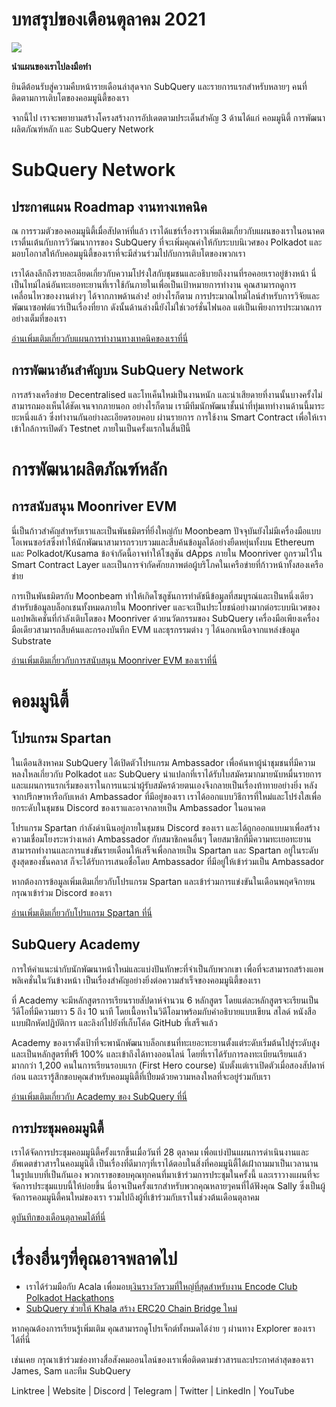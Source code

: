 # บทสรุปของเดือนตุลาคม 2021

![](https://miro.medium.com/max/1400/1*Yf3LOc6onAZ-XRQLPyxAmQ.png)

**นำแผนของเราไปลงมือทำ**

ยินดีต้อนรับสู่ความคืบหน้ารายเดือนล่าสุดจาก SubQuery และรายการแรกสำหรับหลายๆ คนที่ติดตามการเติบโตของคอมมูนิตี้ของเรา

จากนี้ไป เราจะพยายามสร้างโครงสร้างการอัปเดตตามประเด็นสำคัญ 3 ด้านได้แก่ คอมมูนิตี้ การพัฒนาผลิตภัณฑ์หลัก และ SubQuery Network

# SubQuery Network

## ประกาศแผน Roadmap งานทางเทคนิค

ณ การรวมตัวของคอมมูนิตี้เมื่อสัปดาห์ที่แล้ว เราได้แชร์เรื่องราวเพิ่มเติมเกี่ยวกับแผนของเราในอนาคต เราตื่นเต้นกับการวิวัฒนาการของ SubQuery ที่จะเพิ่มคุณค่าให้กับระบบนิเวศของ Polkadot และมอบโอกาสให้กับคอมมูนิตี้ของเราที่จะมีส่วนร่วมไปกับการเติบโตของพวกเรา

เราได้ลงลึกถึงรายละเอียดเกี่ยวกับความโปร่งใสกับชุมชนและอธิบายถึงงานที่รอคอยเราอยู่ข้างหน้า นี่เป็นไทม์ไลน์อันทะเยอทะยานที่เราใช้กันภายในเพื่อเป็นเป้าหมายการทำงาน คุณสามารถดูการเคลื่อนไหวของงานต่างๆ ได้จากภาพด้านล่าง! อย่างไรก็ตาม การประมาณไทม์ไลน์สำหรับการวิจัยและพัฒนาซอฟต์แวร์เป็นเรื่องที่ยาก ดังนั้นด้านล่างนี้ยังไม่ใช่เวอร์ชั่นไฟนอล แต่เป็นเพียงการประมาณการอย่างเต็มที่ของเรา

[อ่านเพิ่มเติมเกี่ยวกับแผนการทำงานทางเทคนิคของเราที่นี่](https://subquery.medium.com/subquery-releases-technical-roadmap-2a3a383c49b)

## การพัฒนาอันสำคัญบน SubQuery Network

การสร้างเครือข่าย Decentralised และโทเค็นใหม่เป็นงานหนัก และน่าเสียดายที่งานนั้นบางครั้งไม่สามารถมองเห็นได้ชัดเจนจากภายนอก อย่างไรก็ตาม เรามีทีมนักพัฒนาชั้นนำที่ทุ่มเททำงานด้านนี้มาระยะหนึ่งแล้ว ซึ่งทำงานกันอย่างละเอียดรอบคอบ ผ่านรายการ การใช้งาน Smart Contract เพื่อให้เราเข้าใกล้การเปิดตัว Testnet ภายในเป็นครั้งแรกในสิ้นปีนี้

# การพัฒนาผลิตภัณฑ์หลัก

## การสนับสนุน Moonriver EVM

นี่เป็นก้าวสำคัญสำหรับเราและเป็นพันธมิตรที่ยิ่งใหญ่กับ Moonbeam ปัจจุบันยังไม่มีเครื่องมือแบบโอเพนซอร์สซึ่งทำให้นักพัฒนาสามารถรวบรวมและสืบค้นข้อมูลได้อย่างยืดหยุ่นทั้งบน Ethereum และ Polkadot/Kusama ข้อจำกัดนี้อาจทำให้โซลูชัน dApps ภายใน Moonriver ถูกรวมไว้ใน Smart Contract Layer และเป็นการจำกัดศักยภาพต่อผู้บริโภคในเครือข่ายที่ก้าวหน้าทั้งสองเครือข่าย

การเป็นพันธมิตรกับ Moonbeam ทำให้เกิดโซลูชันการทำดัชนีข้อมูลที่สมบูรณ์และเป็นหนึ่งเดียวสำหรับข้อมูลบล็อกเชนทั้งหมดภายใน Moonriver และจะเป็นประโยชน์อย่างมากต่อระบบนิเวศของแอปพลิเคชันที่กำลังเติบโตของ Moonriver ด้วยนวัตกรรมของ SubQuery เครื่องมือเพียงเครื่องมือเดียวสามารถสืบค้นและกรองบันทึก EVM และธุรกรรมต่าง ๆ ได้นอกเหนือจากแหล่งข้อมูล Substrate

[อ่านเพิ่มเติมเกี่ยวกับการสนับสนุน Moonriver EVM ของเราที่นี่](https://subquery.medium.com/subquery-adds-ethereum-virtual-machine-evm-functionality-in-integration-with-moonbeam-and-ddbcdf0fd8ff)

# คอมมูนิตี้

## โปรแกรม Spartan

ในเดือนสิงหาคม SubQuery ได้เปิดตัวโปรแกรม Ambassador เพื่อค้นหาผู้นำชุมชนที่มีความหลงใหลเกี่ยวกับ Polkadot และ SubQuery น่าแปลกที่เราได้รับใบสมัครมากมายนับหมื่นรายการ และแผนการแรกเริ่มของเราในการแนะนำผู้รับสมัครด้วยตนเองจึงกลายเป็นเรื่องท้าทายอย่างยิ่ง หลังจากปรึกษาหารือกับเหล่า Ambassador ที่มีอยู่ของเรา เราได้ออกแบบวิธีการที่ใหม่และโปร่งใสเพื่อยกระดับในชุมชน Discord ของเราและอาจกลายเป็น Ambassador ในอนาคต

โปรแกรม Spartan กำลังดำเนินอยู่ภายในชุมชน Discord ของเรา และได้ถูกออกแบบมาเพื่อสร้างความเชื่อมโยงระหว่างเหล่า Ambassador กับสมาชิกคนอื่นๆ โดยสมาชิกที่มีความทะเยอทะยานสามารถทำงานและการแข่งขันรายเดือนให้เสร็จเพื่อกลายเป็น Spartan และ Spartan อยู่ในระดับสูงสุดของชั้นคลาส ก็จะได้รับการเสนอชื่อโดย Ambassador ที่มีอยู่ให้เข้าร่วมเป็น Ambassador

หากต้องการข้อมูลเพิ่มเติมเกี่ยวกับโปรแกรม Spartan และเข้าร่วมการแข่งขันในเดือนพฤศจิกายน กรุณาเข้าร่วม Discord ของเรา

[อ่านเพิ่มเติมเกี่ยวกับโปรแกรม Spartan ที่นี่](https://subquery.medium.com/subquerys-new-spartan-programme-cf6c13653c6f)

## SubQuery Academy

การให้คำแนะนำกับนักพัฒนาหน้าใหม่และแบ่งปันทักษะที่จำเป็นกับพวกเขา เพื่อที่จะสามารถสร้างแอพพลิเคชั่นในวันข้างหน้า เป็นเรื่องสำคัญอย่างยิ่งต่อความสำเร็จของคอมมูนิตี้ของเรา

ที่ Academy จะมีหลักสูตรการเรียนรายสัปดาห์จำนวน 6 หลักสูตร โดยแต่ละหลักสูตรจะเรียนเป็นวีดีโอที่มีความยาว 5 ถึง 10 นาที โดยเนื้อหาในวิดีโอมาพร้อมกับคำอธิบายแบบเขียน สไลด์ หนังสือแบบฝึกหัดปฏิบัติการ และลิงก์ไปยังที่เก็บโค้ด GitHub ที่เสร็จแล้ว

Academy ของเราตั้งเป้าที่จะพานักพัฒนาบล็อกเชนที่ทะเยอะทะยานตั้งแต่ระดับเริ่มต้นไปสู่ระดับสูง และเป็นหลักสูตรที่ฟรี 100% และเข้าถึงได้ทางออนไลน์ โดยที่เราได้รับการลงทะเบียนเรียนแล้วมากกว่า 1,200 คนในการเรียนรอบแรก (First Hero course) นับตั้งแต่เราเปิดตัวเมื่อสองสัปดาห์ก่อน และเรารู้สึกขอบคุณสำหรับคอมมูนิตี้ที่เปี่ยมด้วยความหลงใหลที่จะอยู่ร่วมกับเรา

[อ่านเพิ่มเติมเกี่ยวกับ Academy ของ SubQuery ที่นี่](https://subquery.medium.com/subquery-launches-the-subquery-academy-9505dc66a01)

## การประชุมคอมมูนิตี้

เราได้จัดการประชุมคอมมูนิตี้ครั้งแรกขึ้นเมื่อวันที่ 28 ตุลาคม เพื่อแบ่งปันแผนการดำเนินงานและอัพเดตข่าวสารในคอมมูนิตี้ เป็นเรื่องที่ดีมากๆที่เราได้ตอบในสิ่งที่คอมมูนิตี้ได้เฝ้าถามมาเป็นเวลานานในรูปแบบที่เป็นกันเอง พวกเราขอขอบคุณทุกคนที่มาเข้าร่วมการประชุมในครั้งนี้ และเราวางแผนที่จะจัดการประชุมแบบนี้ให้บ่อยขึ้น นี่อาจเป็นครั้งแรกสำหรับพวกคุณหลายๆคนที่ได้ฟังคุณ Sally ซึ่งเป็นผู้จัดการคอมมูนิตี้คนใหม่ของเรา รวมไปถึงผู้ที่เข้าร่วมกับเราในช่วงต้นเดือนตุลาคม

[ดูบันทึกของเดือนตุลาคมได้ที่นี่](https://www.crowdcast.io/e/subquery-sessions-october)

# เรื่องอื่นๆที่คุณอาจพลาดไป

-   เราได้ร่วมมือกับ Acala เพื่อมอบ[เงินรางวัลรวมที่ใหญ่ที่สุดสำหรับงาน Encode Club Polkadot Hackathons](https://medium.com/encode-club/polkadot-hack-challenges-7cfeba1a4c0e)
-   [SubQuery ช่วยให้ Khala สร้าง ERC20 Chain Bridge ใหม่](https://subquery.medium.com/subquery-helps-khala-build-their-new-erc20-chain-bridge-c3aa0e1e6a89)

หากคุณต้องการเรียนรู้เพิ่มเติม คุณสามารถดูโปรเจ็กต์ทั้งหมดได้ง่าย ๆ ผ่านทาง Explorer ของเราได้ที่นี่

เช่นเคย กรุณาเข้าร่วมช่องทางสื่อสังคมออนไลน์ของเราเพื่อติดตามข่าวสารและประกาศล่าสุดของเรา James, Sam และทีม SubQuery

Linktree | Website | Discord | Telegram | Twitter | LinkedIn | YouTube
